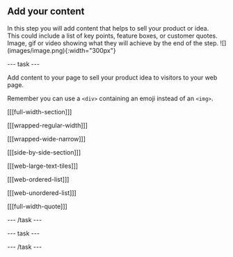 ## Add your content

<div style="display: flex; flex-wrap: wrap">
<div style="flex-basis: 200px; flex-grow: 1; margin-right: 15px;">
In this step you will add content that helps to sell your product or idea. This could include a list of key points, feature boxes, or customer quotes. </div>
<div>
Image, gif or video showing what they will achieve by the end of the step. ![](images/image.png){:width="300px"}
</div>
</div>


--- task ---

Add content to your page to sell your product idea to visitors to your web page. 

Remember you can use a `<div>` containing an emoji instead of an `<img>`.

[[[full-width-section]]]

[[[wrapped-regular-width]]]

[[[wrapped-wide-narrow]]]

[[[side-by-side-section]]]

[[[web-large-text-tiles]]]

[[[web-ordered-list]]]

[[[web-unordered-list]]]

[[[full-width-quote]]]

--- /task ---

--- task ---

--- /task ---

